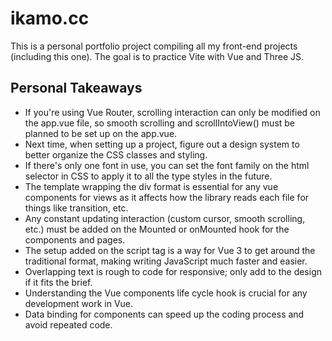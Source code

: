 # ikamo.cc

This is a personal portfolio project compiling all my front-end projects (including this one). The goal is to practice Vite with Vue and Three JS.

## Personal Takeaways

- If you're using Vue Router, scrolling interaction can only be modified on the app.vue file, so smooth scrolling and scrollIntoView() must be planned to be set up on the app.vue.
- Next time, when setting up a project, figure out a design system to better organize the CSS classes and styling.
- If there's only one font in use, you can set the font family on the html selector in CSS to apply it to all the type styles in the future.
- The template wrapping the div format is essential for any vue components for views as it affects how the library reads each file for things like transition, etc.
- Any constant updating interaction (custom cursor, smooth scrolling, etc.) must be added on the Mounted or onMounted hook for the components and pages.
- The setup added on the script tag is a way for Vue 3 to get around the traditional format, making writing JavaScript much faster and easier.
- Overlapping text is rough to code for responsive; only add to the design if it fits the brief.
- Understanding the Vue components life cycle hook is crucial for any development work in Vue.
- Data binding for components can speed up the coding process and avoid repeated code.
